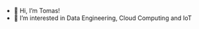 - 👋 Hi, I’m Tomas!
- 👀 I’m interested in Data Engineering, Cloud Computing and IoT

<!---
kukelia/kukelia is a ✨ special ✨ repository because its `README.md` (this file) appears on your GitHub profile.
You can click the Preview link to take a look at your changes.
--->
